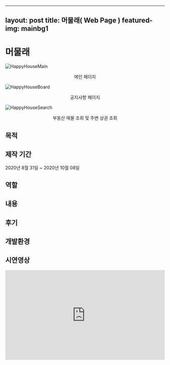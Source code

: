 
---
layout: post
title: 머물래( Web Page )
featured-img: mainbg1
---


# 머물래
![HappyHouseMain](https://user-images.githubusercontent.com/44697835/86885828-e3a42d80-c130-11ea-9519-b94d80e11ba2.png)<center>메인 페이지</center>  


  
![HappyHouseBoard](https://user-images.githubusercontent.com/44697835/86887150-1bac7000-c133-11ea-9532-16bfbac082ab.png)<center>공지사항 페이지</center>    



![HappyHouseSearch](https://user-images.githubusercontent.com/44697835/86887247-3ed71f80-c133-11ea-8242-16edf65fecd5.png)<center>부동산 매물 조회 및 주변 상권 조회</center>  

  
    


## 목적



## 제작 기간
2020년 8월 31일 ~ 2020년 10월 08일


## 역할


## 내용



## 후기



## 개발환경



## 시연영상
<style>.embed-container { position: relative; padding-bottom: 56.25%; height: 0; overflow: hidden; max-width: 100%; } .embed-container iframe, .embed-container object, .embed-container embed { position: absolute; top: 0; left: 0; width: 100%; height: 100%; }</style><div class='embed-container'><iframe src='https://www.youtube.com/embed/SJyO1DUt_Js' frameborder='0' allowfullscreen></iframe></div>


